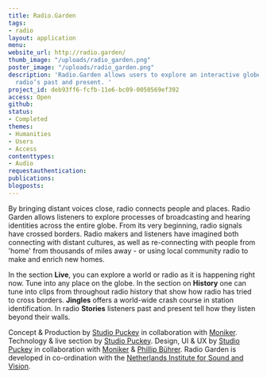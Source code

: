 ```yaml
---
title: Radio.Garden
tags:
- radio
layout: application
menu: 
website_url: http://radio.garden/
thumb_image: "/uploads/radio_garden.png"
poster_image: "/uploads/radio_garden.png"
description: 'Radio.Garden allows users to explore an interactive globe filled with
  radio’s past and present. '
project_id: deb93ff6-fcfb-11e6-bc09-0050569ef392
access: Open
github: 
status:
- Completed
themes:
- Humanities
- Users
- Access
contenttypes:
- Audio
requestauthentication: 
publications: 
blogposts: 
---
```


By bringing distant voices close, radio connects people and places. Radio Garden allows listeners to explore processes of broadcasting and hearing identities across the entire globe. From its very beginning, radio signals have crossed borders. Radio makers and listeners have imagined both connecting with distant cultures, as well as re-connecting with people from 'home' from thousands of miles away - or using local community radio to make and enrich new homes.

In the section **Live**, you can explore a world or radio as it is happening right now. Tune into any place on the globe. In the section on **History** one can tune into clips from throughout radio history that show how radio has tried to cross borders. **Jingles** offers a world-wide crash course in station identification. In radio **Stories** listeners past and present tell how they listen beyond their walls.

Concept & Production by [Studio Puckey](http://puckey.studio/) in collaboration with [Moniker](http://studiomoniker.com/). Technology & live section by [Studio Puckey](http://puckey.studio/). Design, UI & UX by [Studio Puckey](http://puckey.studio/) in collaboration with [Moniker](http://www.studiomoniker.com/) & [Phillip Bührer](http://www.phillipbuehrer.ch/). Radio Garden is developed in co-ordination with the [Netherlands Institute for Sound and Vision](http://www.beeldengeluid.nl/en/netherlands-institute-sound-and-vision).
